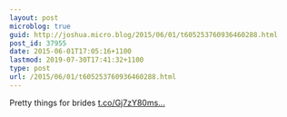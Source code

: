 ```yaml
---
layout: post
microblog: true
guid: http://joshua.micro.blog/2015/06/01/t605253760936460288.html
post_id: 37955
date: 2015-06-01T17:05:16+1100
lastmod: 2019-07-30T17:41:32+1100
type: post
url: /2015/06/01/t605253760936460288.html
---
```

Pretty things for brides [t.co/Gj7zY80ms...](http://t.co/Gj7zY80msR)
